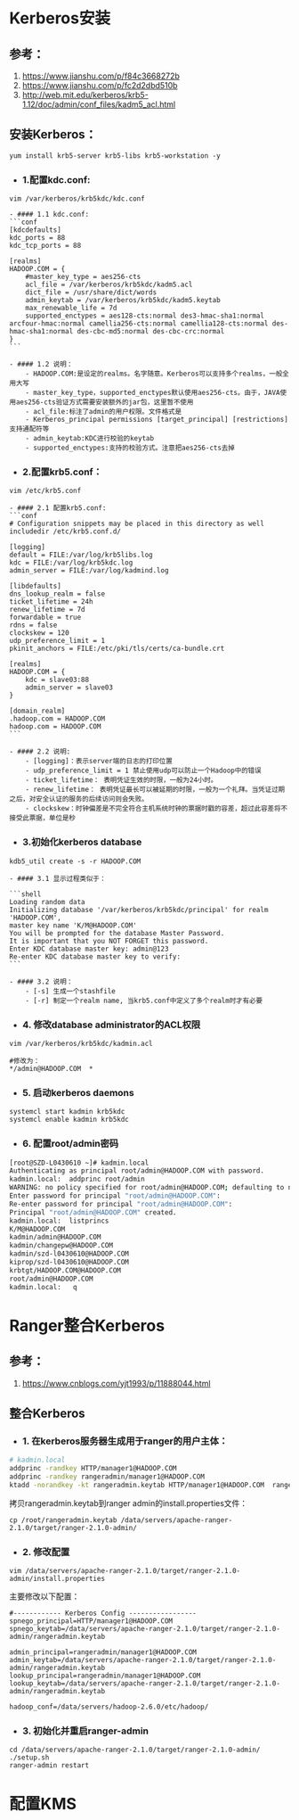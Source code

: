 # Kerberos安装

## 参考：

1. https://www.jianshu.com/p/f84c3668272b
2. https://www.jianshu.com/p/fc2d2dbd510b
3. http://web.mit.edu/kerberos/krb5-1.12/doc/admin/conf_files/kadm5_acl.html

## 安装Kerberos：

```shell
yum install krb5-server krb5-libs krb5-workstation -y
```

- ### 1.配置kdc.conf:
```shell
vim /var/kerberos/krb5kdc/kdc.conf
```

    - #### 1.1 kdc.conf:
    ```conf
    [kdcdefaults]
    kdc_ports = 88
    kdc_tcp_ports = 88
    
    [realms]
    HADOOP.COM = {
        #master_key_type = aes256-cts
        acl_file = /var/kerberos/krb5kdc/kadm5.acl
        dict_file = /usr/share/dict/words
        admin_keytab = /var/kerberos/krb5kdc/kadm5.keytab
        max_renewable_life = 7d
        supported_enctypes = aes128-cts:normal des3-hmac-sha1:normal arcfour-hmac:normal camellia256-cts:normal camellia128-cts:normal des-hmac-sha1:normal des-cbc-md5:normal des-cbc-crc:normal
    }
    ```
    
    - #### 1.2 说明：
        - HADOOP.COM:是设定的realms。名字随意。Kerberos可以支持多个realms，一般全用大写
        - master_key_type，supported_enctypes默认使用aes256-cts。由于，JAVA使用aes256-cts验证方式需要安装额外的jar包，这里暂不使用
        - acl_file:标注了admin的用户权限。文件格式是
        - Kerberos_principal permissions [target_principal] [restrictions]支持通配符等
        - admin_keytab:KDC进行校验的keytab
        - supported_enctypes:支持的校验方式。注意把aes256-cts去掉

- ### 2.配置krb5.conf：
```shell
vim /etc/krb5.conf
```

    - #### 2.1 配置krb5.conf:
    ```conf
    # Configuration snippets may be placed in this directory as well
    includedir /etc/krb5.conf.d/

    [logging]
    default = FILE:/var/log/krb5libs.log
    kdc = FILE:/var/log/krb5kdc.log
    admin_server = FILE:/var/log/kadmind.log

    [libdefaults]
    dns_lookup_realm = false
    ticket_lifetime = 24h
    renew_lifetime = 7d
    forwardable = true
    rdns = false
    clockskew = 120
    udp_preference_limit = 1
    pkinit_anchors = FILE:/etc/pki/tls/certs/ca-bundle.crt
    
    [realms]
    HADOOP.COM = {
        kdc = slave03:88
        admin_server = slave03
    }

    [domain_realm]
    .hadoop.com = HADOOP.COM
    hadoop.com = HADOOP.COM
    ```
    
    - #### 2.2 说明:
        - [logging]：表示server端的日志的打印位置
        - udp_preference_limit = 1 禁止使用udp可以防止一个Hadoop中的错误
        - ticket_lifetime： 表明凭证生效的时限，一般为24小时。
        - renew_lifetime： 表明凭证最长可以被延期的时限，一般为一个礼拜。当凭证过期之后，对安全认证的服务的后续访问则会失败。
        - clockskew：时钟偏差是不完全符合主机系统时钟的票据时戳的容差，超过此容差将不接受此票据，单位是秒
        
- ### 3.初始化kerberos database
```shell
kdb5_util create -s -r HADOOP.COM
```

    - #### 3.1 显示过程类似于：
    
    ```shell
    Loading random data
    Initializing database '/var/kerberos/krb5kdc/principal' for realm 'HADOOP.COM',
    master key name 'K/M@HADOOP.COM'
    You will be prompted for the database Master Password.
    It is important that you NOT FORGET this password.
    Enter KDC database master key: admin@123
    Re-enter KDC database master key to verify: 
    ```
    
    - #### 3.2 说明：
        - [-s] 生成一个stashfile
        - [-r] 制定一个realm name, 当krb5.conf中定义了多个realm时才有必要
        
- ### 4. 修改database administrator的ACL权限

```shell
vim /var/kerberos/krb5kdc/kadmin.acl

#修改为：
*/admin@HADOOP.COM  *
```

- ### 5. 启动kerberos daemons

```shell
systemcl start kadmin krb5kdc
systemcl enable kadmin krb5kdc
```

- ### 6. 配置root/admin密码

```bash
[root@SZD-L0430610 ~]# kadmin.local
Authenticating as principal root/admin@HADOOP.COM with password.
kadmin.local:  addprinc root/admin
WARNING: no policy specified for root/admin@HADOOP.COM; defaulting to no policy
Enter password for principal "root/admin@HADOOP.COM": 
Re-enter password for principal "root/admin@HADOOP.COM": 
Principal "root/admin@HADOOP.COM" created.
kadmin.local:  listprincs
K/M@HADOOP.COM
kadmin/admin@HADOOP.COM
kadmin/changepw@HADOOP.COM
kadmin/szd-l0430610@HADOOP.COM
kiprop/szd-l0430610@HADOOP.COM
krbtgt/HADOOP.COM@HADOOP.COM
root/admin@HADOOP.COM
kadmin.local:   q
```

# Ranger整合Kerberos

## 参考：
1. https://www.cnblogs.com/yjt1993/p/11888044.html

## 整合Kerberos

- ### 1. 在kerberos服务器生成用于ranger的用户主体：

```bash
# kadmin.local
addprinc -randkey HTTP/manager1@HADOOP.COM
addprinc -randkey rangeradmin/manager1@HADOOP.COM
ktadd -norandkey -kt rangeradmin.keytab HTTP/manager1@HADOOP.COM  rangeradmin/manager1@HADOOP.COM
```

拷贝rangeradmin.keytab到ranger admin的install.properties文件：
```shell
cp /root/rangeradmin.keytab /data/servers/apache-ranger-2.1.0/target/ranger-2.1.0-admin/
```

- ### 2. 修改配置

```shell
vim /data/servers/apache-ranger-2.1.0/target/ranger-2.1.0-admin/install.properties
```

主要修改以下配置：
```
#------------ Kerberos Config -----------------
spnego_principal=HTTP/manager1@HADOOP.COM
spnego_keytab=/data/servers/apache-ranger-2.1.0/target/ranger-2.1.0-admin/rangeradmin.keytab

admin_principal=rangeradmin/manager1@HADOOP.COM
admin_keytab=/data/servers/apache-ranger-2.1.0/target/ranger-2.1.0-admin/rangeradmin.keytab
lookup_principal=rangeradmin/manager1@HADOOP.COM
lookup_keytab=/data/servers/apache-ranger-2.1.0/target/ranger-2.1.0-admin/rangeradmin.keytab

hadoop_conf=/data/servers/hadoop-2.6.0/etc/hadoop/
```

- ### 3. 初始化并重启ranger-admin
```shell
cd /data/servers/apache-ranger-2.1.0/target/ranger-2.1.0-admin/
./setup.sh
ranger-admin restart
```

# 配置KMS